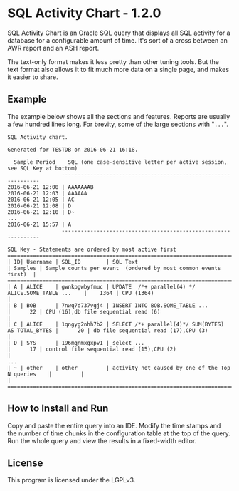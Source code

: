SQL Activity Chart - 1.2.0
============

SQL Activity Chart is an Oracle SQL query that displays all SQL activity for a database for a configurable amount of time.  It's sort of a cross between an AWR report and an ASH report.

The text-only format makes it less pretty than other tuning tools.  But the text format also allows it to fit much more data on a single page, and makes it easier to share.


## Example

The example below shows all the sections and features.  Reports are usually a few hundred lines long.  For brevity, some of the large sections with "`...`".


    SQL Activity chart.

    Generated for TESTDB on 2016-06-21 16:18.
    
      Sample Period    SQL (one case-sensitive letter per active session, see SQL Key at bottom)
                     ---------------------------------------------------------------
    2016-06-21 12:00 | AAAAAAAB
    2016-06-21 12:03 | AAAAAA
    2016-06-21 12:05 | AC
    2016-06-21 12:08 | D
    2016-06-21 12:10 | D~           
    ...
    2016-06-21 15:57 | A
                     ---------------------------------------------------------------
    
    SQL Key - Statements are ordered by most active first
    =================================================================================================================================================================
    | ID| Username | SQL_ID        | SQL Text                                           | Samples | Sample counts per event  (ordered by most common events first)  |
    =================================================================================================================================================================
    | A | ALICE    | gwnkpgwbyfmuc | UPDATE  /*+ parallel(4) */ ALICE.SOME_TABLE ...    |    1364 | CPU (1364)                                                      |
    | B | BOB      | 7nwq7d737vgj4 | INSERT INTO BOB.SOME_TABLE ...                     |      22 | CPU (16),db file sequential read (6)                            |
    | C | ALICE    | 1qngyg2nhh7b2 | SELECT /*+ parallel(4)*/ SUM(BYTES) AS TOTAL_BYTES |      20 | db file sequential read (17),CPU (3)                            |
    | D | SYS      | 196mqnmxgxpv1 | select ...                                         |      17 | control file sequential read (15),CPU (2)                       |
    ...
    | ~ | other    | other         | activity not caused by one of the Top N queries    |         |                                                                 |
    =================================================================================================================================================================


## How to Install and Run

Copy and paste the entire query into an IDE.  Modify the time stamps and the number of time chunks in the configuration table at the top of the query.  Run the whole query and view the results in a fixed-width editor.


## License
This program is licensed under the LGPLv3.
